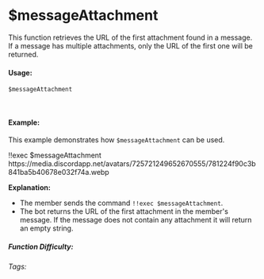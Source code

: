 # $messageAttachment

This function retrieves the URL of the first attachment found in a message. If a message has multiple attachments, only the URL of the first one will be returned.

#### Usage:

```
$messageAttachment
```

<br/>

#### Example:

This example demonstrates how `$messageAttachment` can be used.

<discord-messages>
  <discord-message :bot="false" role-color="#ffcc9a" author="Member">
    !!exec $messageAttachment
  </discord-message>
  <discord-message :bot="true" role-color="#0099ff" author="Custom Command" avatar="https://media.discordapp.net/avatars/725721249652670555/781224f90c3b841ba5b40678e032f74a.webp">
    https://media.discordapp.net/avatars/725721249652670555/781224f90c3b841ba5b40678e032f74a.webp
  </discord-message>
</discord-messages>

**Explanation:**

*   The member sends the command `!!exec $messageAttachment`.
*   The bot returns the URL of the first attachment in the member's message. If the message does not contain any attachment it will return an empty string.

##### Function Difficulty: <Badge type="tip" text="Easy" vertical="middle" />

###### Tags: <Badge type="tip" text="Attachment" vertical="middle" /> <Badge type="tip" text="Message" vertical="middle" />